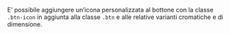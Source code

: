 E’ possibile aggiungere un’icona personalizzata al bottone con la classe `.btn-icon` in aggiunta alla classe `.btn` e alle relative varianti cromatiche e di dimensione.
